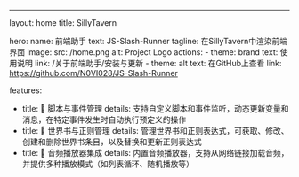 ---
layout: home
title: SillyTavern

hero:
  name: 前端助手
  text: JS-Slash-Runner
  tagline: 在SillyTavern中渲染前端界面
  image:
    src: /home.png
    alt: Project Logo
  actions:
    - theme: brand
      text: 使用说明
      link: /关于前端助手/安装与更新
    - theme: alt
      text: 在GitHub上查看
      link: https://github.com/N0VI028/JS-Slash-Runner

features:
  - title: 🧰 脚本与事件管理
    details: 支持自定义脚本和事件监听，动态更新变量和消息，在特定事件发生时自动执行预定义的操作
  - title: 📖 世界书与正则管理
    details: 管理世界书和正则表达式，可获取、修改、创建和删除世界书条目，以及替换和更新正则表达式
  - title: 📢 音频播放器集成
    details: 内置音频播放器，支持从网络链接加载音频，并提供多种播放模式（如列表循环、随机播放等）
